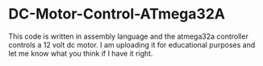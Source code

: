 # DC-Motor-Control-ATmega32A
This code is written in assembly language and the atmega32a controller controls a 12 volt dc motor. I am uploading it for educational purposes and let me know what you think if I have it right.
